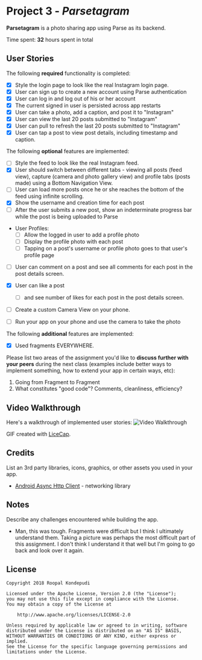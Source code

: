 # Project 3 - *Parsetagram*

**Parsetagram** is a photo sharing app using Parse as its backend.

Time spent: **32** hours spent in total

## User Stories

The following **required** functionality is completed:

- [X] Style the login page to look like the real Instagram login page.
- [X] User can sign up to create a new account using Parse authentication
- [X] User can log in and log out of his or her account
- [X] The current signed in user is persisted across app restarts
- [X] User can take a photo, add a caption, and post it to "Instagram"
- [X] User can view the last 20 posts submitted to "Instagram"
- [X] User can pull to refresh the last 20 posts submitted to "Instagram"
- [X] User can tap a post to view post details, including timestamp and caption.

The following **optional** features are implemented:

- [ ] Style the feed to look like the real Instagram feed.
- [X]  User should switch between different tabs - viewing all posts (feed view), capture (camera and photo gallery view) and profile tabs (posts made) using a Bottom Navigation View.
- [ ] User can load more posts once he or she reaches the bottom of the feed using infinite scrolling.
- [X] Show the username and creation time for each post
- [ ] After the user submits a new post, show an indeterminate progress bar while the post is being uploaded to Parse
- User Profiles:
   - [ ] Allow the logged in user to add a profile photo
   - [ ] Display the profile photo with each post
   - [ ] Tapping on a post's username or profile photo goes to that user's profile page
- [ ] User can comment on a post and see all comments for each post in the post details screen.
- [x] User can like a post
   - [ ] and see number of likes for each post in the post details screen.
- [ ] Create a custom Camera View on your phone.
- [ ] Run your app on your phone and use the camera to take the photo


The following **additional** features are implemented:

- [X] Used fragments EVERYWHERE.

Please list two areas of the assignment you'd like to **discuss further with your peers** during the next class (examples include better ways to implement something, how to extend your app in certain ways, etc):

1. Going from Fragment to Fragment
2. What constitutes "good code"? Comments, cleanliness, efficiency?

## Video Walkthrough

Here's a walkthrough of implemented user stories:
<img src='https://i.imgur.com/jm9nWlw.gifv' title='Video Walkthrough' width='' alt='Video Walkthrough' />

GIF created with [LiceCap](http://www.cockos.com/licecap/).

## Credits

List an 3rd party libraries, icons, graphics, or other assets you used in your app.

- [Android Async Http Client](http://loopj.com/android-async-http/) - networking library


## Notes

Describe any challenges encountered while building the app.

- Man, this was tough. Fragments were difficult but I think I ultimately understand them. Taking a picture was perhaps the most difficult part of this assignment. I don't think I understand it that well but I'm going to go back and look over it again.

## License

    Copyright 2018 Roopal Kondepudi

    Licensed under the Apache License, Version 2.0 (the "License");
    you may not use this file except in compliance with the License.
    You may obtain a copy of the License at

        http://www.apache.org/licenses/LICENSE-2.0

    Unless required by applicable law or agreed to in writing, software
    distributed under the License is distributed on an "AS IS" BASIS,
    WITHOUT WARRANTIES OR CONDITIONS OF ANY KIND, either express or implied.
    See the License for the specific language governing permissions and
    limitations under the License.
